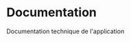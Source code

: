 # Documentation

Documentation technique de l'application

<!-- 
Ajouter autant de fichiers dans ce répertoire que vous voulez !
L'objectif est de référencer ici tout ce qui est tuto, explications précises sur certains éléments, etc.
-->
